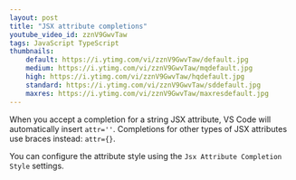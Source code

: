 ```yaml
---
layout: post
title: "JSX attribute completions"
youtube_video_id: zznV9GwvTaw
tags: JavaScript TypeScript
thumbnails:
    default: https://i.ytimg.com/vi/zznV9GwvTaw/default.jpg
    medium: https://i.ytimg.com/vi/zznV9GwvTaw/mqdefault.jpg
    high: https://i.ytimg.com/vi/zznV9GwvTaw/hqdefault.jpg
    standard: https://i.ytimg.com/vi/zznV9GwvTaw/sddefault.jpg
    maxres: https://i.ytimg.com/vi/zznV9GwvTaw/maxresdefault.jpg
---
```


When you accept a completion for a string JSX attribute, VS Code will automatically insert `attr=''`. Completions for other types of JSX attributes use braces instead: `attr={}`.

You can configure the attribute style using the `Jsx Attribute Completion Style` settings.
